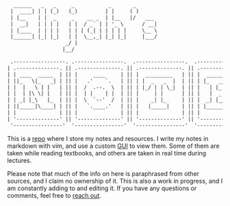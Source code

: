 ```txt

  ______   _   _     _           _       _
 |  ____| | | (_)   (_)         | |     ( )
 | |__    | |  _     _    __ _  | |__   |/   ___
 |  __|   | | | |   | |  / _` | | '_ \      / __|
 | |____  | | | |   | | | (_| | | | | |     \__ \
 |______| |_| |_|   | |  \__,_| |_| |_|     |___/
                   _/ |
                  |__/

 .-----------------. .----------------.  .----------------.  .----------------.  .----------------.
| .--------------. || .--------------. || .--------------. || .--------------. || .--------------. |
| | ____  _____  | || |     ____     | || |  _________   | || |  _________   | || |    _______   | |
| ||_   \|_   _| | || |   .'    `.   | || | |  _   _  |  | || | |_   ___  |  | || |   /  ___  |  | |
| |  |   \ | |   | || |  /  .--.  \  | || | |_/ | | \_|  | || |   | |_  \_|  | || |  |  (__ \_|  | |
| |  | |\ \| |   | || |  | |    | |  | || |     | |      | || |   |  _|  _   | || |   '.___`-.   | |
| | _| |_\   |_  | || |  \  `--'  /  | || |    _| |_     | || |  _| |___/ |  | || |  |`\____) |  | |
| ||_____|\____| | || |   `.____.'   | || |   |_____|    | || | |_________|  | || |  |_______.'  | |
| |              | || |              | || |              | || |              | || |              | |
| '--------------' || '--------------' || '--------------' || '--------------' || '--------------' |
 '----------------'  '----------------'  '----------------'  '----------------'  '----------------'
```

This is a [repo](https://github.com/elimelt/notes) where I store my notes and resources. I write my notes in markdown with vim, and use a custom [GUI](https://elimelt.com/notes) to view them. Some of them are taken while reading textbooks, and others are taken in real time during lectures.

Please note that much of the info on here is paraphrased from other sources, and I claim no ownership of it. This is also a work in progress, and I am constantly adding to and editing it. If you have any questions or comments, feel free to [reach out](https://elimelt.com/contact).

